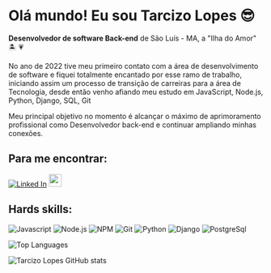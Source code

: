 
# Olá mundo! Eu sou Tarcizo Lopes   :sunglasses:

**Desenvolvedor de software Back-end** de São Luís - MA, a "Ilha do Amor" :desert_island: :heartpulse: 

No ano de 2022 tive meu primeiro contato com a área de desenvolvimento de software e fiquei totalmente encantado por esse ramo de trabalho, iniciando assim um processo de transição de carreiras para a área de Tecnologia, desde então venho afiando meu estudo em JavaScript, Node.js, Python, Django, SQL, Git 

Meu principal objetivo no momento é alcançar o máximo de aprimoramento profissional como Desenvolvedor back-end e continuar ampliando minhas conexões.

## Para me encontrar:
[![Linked In](https://img.shields.io/badge/LinkedIn-0077B5?style=for-the-badge&logo=linkedin&logoColor=white)](https://www.linkedin.com/in/tarcizo-lopes/) 
<a href="mailto:tarcizolsj@gmail.com"><img src="https://img.shields.io/static/v1?message=Gmail&logo=gmail&label=&color=D14836&logoColor=white&labelColor=&style=for-the-badge" height="25" alt="gmail logo"/></a>

## Hards skills:
![Javascript](https://img.shields.io/badge/JavaScript-323330?style=for-the-badge&logo=javascript&logoColor=F7DF1E) ![Node.js](https://img.shields.io/badge/Node%20js-339933?style=for-the-badge&logo=nodedotjs&logoColor=white) ![NPM](https://img.shields.io/badge/npm-CB3837?style=for-the-badge&logo=npm&logoColor=white) ![Git](https://img.shields.io/badge/GIT-E44C30?style=for-the-badge&logo=git&logoColor=white) ![Python]( 	https://img.shields.io/badge/Python-FFD43B?style=for-the-badge&logo=python&logoColor=blue) ![Django](https://img.shields.io/badge/Django-092E20?style=for-the-badge&logo=django&logoColor=green)  ![PostgreSql](https://img.shields.io/badge/PostgreSQL-316192?style=for-the-badge&logo=postgresql&logoColor=white)


![Top Languages](https://github-readme-stats.vercel.app/api/top-langs/?username=tarcizolopes&layout=compact&theme=dracula)

![Tarcizo Lopes GitHub stats](https://github-readme-stats.vercel.app/api?username=tarcizolopes&show_icons=true&theme=dracula)
